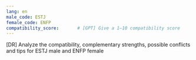 ```yaml
---
lang: en
male_code: ESTJ
female_code: ENFP
compatibility_score:       # [GPT] Give a 1–10 compatibility score
---
```


[DR] Analyze the compatibility, complementary strengths, possible conflicts and tips for ESTJ male and ENFP female

